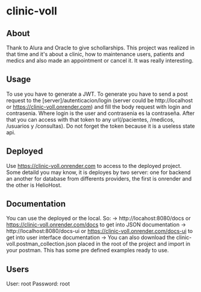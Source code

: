 # clinic-voll
## About
Thank to Alura and Oracle to give schollarships. This project was realized in that time and it's about a clinic, how to maintenance users, patients and medics and also made an appointment or cancel it. It was really interesting.

## Usage
To use you have to generate a JWT. To generate you have to send a post request to the [server]/autenticacion/login (server could be http://localhost or https://clinic-voll.onrender.com) and fill the body request with login and contrasenia. Where login is the user and contrasenia es la contraseña.
After that you can access with that token to any url(/pacientes, /medicos, /usuarios y /consultas). Do not forget the token because it is a useless state api.

## Deployed
Use https://clinic-voll.onrender.com to access to the deployed project.
Some detaild you may know, it is deployes by two server: one for backend an another for database from differents providers, the first is onrender and the other is HelioHost.

## Documentation
You can use the deployed or the local. So:
-> http://locahost:8080/docs or https://clinic-voll.onrender.com/docs to get into JSON documentation
-> http://localhost:8080/docs-ui or https://clinic-voll.onrender.com/docs-ui to get into user interface documentation
-> You can also download the clinic-voll.postman_collection.json placed in the root of the project and import in your postman. This has some pre defined examples ready to use.

## Users
User: root
Password: root
